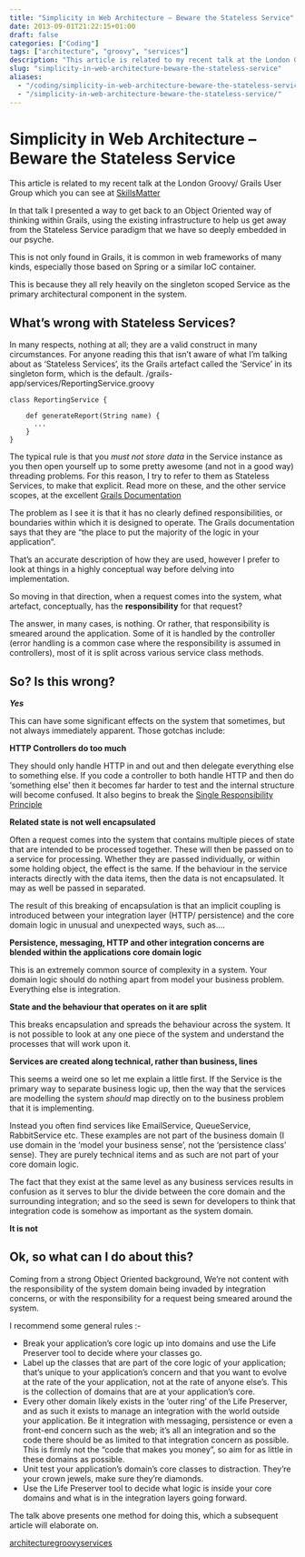 ```yaml
---
title: "Simplicity in Web Architecture – Beware the Stateless Service"
date: 2013-09-01T21:22:15+01:00
draft: false
categories: ["Coding"]
tags: ["architecture", "groovy", "services"]
description: "This article is related to my recent talk at the London Groovy/ Grails User Group which you can see at [SkillsMatter](http://skillsmatter.com/podcast/groovy-gra..."
slug: "simplicity-in-web-architecture-beware-the-stateless-service"
aliases:
  - "/coding/simplicity-in-web-architecture-beware-the-stateless-service/"
  - "/simplicity-in-web-architecture-beware-the-stateless-service/"
---
```


# Simplicity in Web Architecture – Beware the Stateless Service

This article is related to my recent talk at the London Groovy/ Grails User Group which you can see at [SkillsMatter](http://skillsmatter.com/podcast/groovy-grails/all-hail-the-command-object-are-stateless-services-the-only-way)

In that talk I presented a way to get back to an Object Oriented way of thinking within Grails, using the existing infrastructure to help us get away from the Stateless Service paradigm that we have so deeply embedded in our psyche.

This is not only found in Grails, it is common in web frameworks of many kinds, especially those based on Spring or a similar IoC container.

This is because they all rely heavily on the singleton scoped Service as the primary architectural component in the system.

## What’s wrong with Stateless Services?

In many respects, nothing at all; they are a valid construct in many circumstances. For anyone reading this that isn’t aware of what I’m talking about as ‘Stateless Services’, its the Grails artefact called the ‘Service’ in its singleton form, which is the default. /grails-app/services/ReportingService.groovy
    
    
    class ReportingService {
    
        def generateReport(String name) {
          ...
        }
    }

The typical rule is that you _must not store data_ in the Service instance as you then open yourself up to some pretty awesome (and not in a good way) threading problems. For this reason, I try to refer to them as Stateless Services, to make that explicit. Read more on these, and the other service scopes, at the excellent [Grails Documentation](http://grails.org/doc/latest/guide/services.html)

The problem as I see it is that it has no clearly defined responsibilities, or boundaries within which it is designed to operate. The Grails documentation says that they are “the place to put the majority of the logic in your application”.

That’s an accurate description of how they are used, however I prefer to look at things in a highly conceptual way before delving into implementation.

So moving in that direction, when a request comes into the system, what artefact, conceptually, has the **responsibility** for that request?

The answer, in many cases, is nothing. Or rather, that responsibility is smeared around the application. Some of it is handled by the controller (error handling is a common case where the responsibility is assumed in controllers), most of it is split across various service class methods.

## So? Is this wrong?

**_Yes_**

This can have some significant effects on the system that sometimes, but not always immediately apparent. Those gotchas include:

**HTTP Controllers do too much**

They should only handle HTTP in and out and then delegate everything else to something else. If you code a controller to both handle HTTP and then do ‘something else’ then it becomes far harder to test and the internal structure will become confused. It also begins to break the [Single Responsibility Principle](http://codebetter.com/karlseguin/2008/12/05/get-solid-single-responsibility-principle/)

**Related state is not well encapsulated**

Often a request comes into the system that contains multiple pieces of state that are intended to be processed together. These will then be passed on to a service for processing. Whether they are passed individually, or within some holding object, the effect is the same. If the behaviour in the service interacts directly with the data items, then the data is not encapsulated. It may as well be passed in separated.

The result of this breaking of encapsulation is that an implicit coupling is introduced between your integration layer (HTTP/ persistence) and the core domain logic in unusual and unexpected ways, such as…​.

**Persistence, messaging, HTTP and other integration concerns are blended within the applications core domain logic**

This is an extremely common source of complexity in a system. Your domain logic should do nothing apart from model your business problem. Everything else is integration.

**State and the behaviour that operates on it are split**

This breaks encapsulation and spreads the behaviour across the system. It is not possible to look at any one piece of the system and understand the processes that will work upon it.

**Services are created along technical, rather than business, lines**

This seems a weird one so let me explain a little first. If the Service is the primary way to separate business logic up, then the way that the services are modelling the system _should_ map directly on to the business problem that it is implementing.

Instead you often find services like EmailService, QueueService, RabbitService etc. These examples are not part of the business domain (I use domain in the ‘model your business sense’, not the ‘persistence class’ sense). They are purely technical items and as such are not part of your core domain logic.

The fact that they exist at the same level as any business services results in confusion as it serves to blur the divide between the core domain and the surrounding integration; and so the seed is sewn for developers to think that integration code is somehow as important as the system domain.

**It is not**

## Ok, so what can I do about this?

Coming from a strong Object Oriented background, We’re not content with the responsibility of the system domain being invaded by integration concerns, or with the responsibility for a request being smeared around the system.

I recommend some general rules :-

  * Break your application’s core logic up into domains and use the Life Preserver tool to decide where your classes go.
  * Label up the classes that are part of the core logic of your application; that’s unique to your application’s concern and that you want to evolve at the rate of the your application, not at the rate of anyone else’s. This is the collection of domains that are at your application’s core.
  * Every other domain likely exists in the ‘outer ring’ of the Life Preserver, and as such it exists to manage an integration with the world outside your application. Be it integration with messaging, persistence or even a front-end concern such as the web; it’s all an integration and so the code there should be as limited to that integration concern as possible. This is firmly not the “code that makes you money”, so aim for as little in these domains as possible.
  * Unit test your application’s domain’s core classes to distraction. They’re your crown jewels, make sure they’re diamonds.
  * Use the Life Preserver tool to decide what logic is inside your core domains and what is in the integration layers going forward.

The talk above presents one method for doing this, which a subsequent article will elaborate on.

[architecture](https://daviddawson.me/tag/architecture/)[groovy](https://daviddawson.me/tag/groovy/)[services](https://daviddawson.me/tag/services/)
